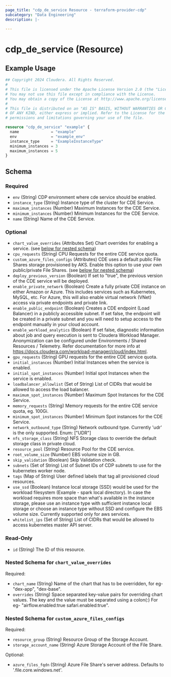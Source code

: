 ```yaml
---
page_title: "cdp_de_service Resource - terraform-provider-cdp"
subcategory: "Data Engineering"
description: |-
  
---
```


# cdp_de_service (Resource)



## Example Usage

```terraform
## Copyright 2024 Cloudera. All Rights Reserved.
#
# This file is licensed under the Apache License Version 2.0 (the "License").
# You may not use this file except in compliance with the License.
# You may obtain a copy of the License at http://www.apache.org/licenses/LICENSE-2.0.
#
# This file is distributed on an "AS IS" BASIS, WITHOUT WARRANTIES OR CONDITIONS
# OF ANY KIND, either express or implied. Refer to the License for the specific
# permissions and limitations governing your use of the file.

resource "cdp_de_service" "example" {
  name              = "example"
  env               = "example_env"
  instance_type     = "ExampleInstanceType"
  minimum_instances = 3
  maximum_instances = 5
}
```

<!-- schema generated by tfplugindocs -->
## Schema

### Required

- `env` (String) CDP environment where cde service should be enabled.
- `instance_type` (String) Instance type of the cluster for CDE Service.
- `maximum_instances` (Number) Maximum Instances for the CDE Service.
- `minimum_instances` (Number) Minimum Instances for the CDE Service.
- `name` (String) Name of the CDE Service.

### Optional

- `chart_value_overrides` (Attributes Set) Chart overrides for enabling a service. (see [below for nested schema](#nestedatt--chart_value_overrides))
- `cpu_requests` (String) CPU Requests for the entire CDE service quota.
- `custom_azure_files_configs` (Attributes) CDE uses a default public File Shares storage provisioned by AKS. Enable this option to use your own public/private File Shares. (see [below for nested schema](#nestedatt--custom_azure_files_configs))
- `deploy_previous_version` (Boolean) If set to "true", the previous version of the CDE service will be deployed.
- `enable_private_network` (Boolean) Create a fully private CDE instance on either Amazon or Azure. This includes services such as Kubernetes, MySQL, etc. For Azure, this will also enable virtual network (VNet) access via private endpoints and private link.
- `enable_public_endpoint` (Boolean) Creates a CDE endpoint (Load Balancer) in a publicly accessible subnet. If set false, the endpoint will be created in a private subnet and you will need to setup access to the endpoint manually in your cloud account.
- `enable_workload_analytics` (Boolean) If set false, diagnostic information about job and query execution is sent to Cloudera Workload Manager. Anonymization can be configured under Environments / Shared Resources / Telemetry. Refer documentation for more info at https://docs.cloudera.com/workload-manager/cloud/index.html.
- `gpu_requests` (String) GPU requests for the entire CDE service quota.
- `initial_instances` (Number) Initial Instances when the service is enabled.
- `initial_spot_instances` (Number) Initial spot Instances when the service is enabled.
- `loadbalancer_allowlist` (Set of String) List of CIDRs that would be allowed to access the load balancer.
- `maximum_spot_instances` (Number) Maximum Spot Instances for the CDE Service.
- `memory_requests` (String) Memory requests for the entire CDE service quota, eg. 100Gi.
- `minimum_spot_instances` (Number) Minimum Spot instances for the CDE Service.
- `network_outbound_type` (String) Network outbound type. Currently 'udr' is the only supported. Enum: ["UDR"]
- `nfs_storage_class` (String) NFS Storage class to override the default storage class in private cloud.
- `resource_pool` (String) Resource Pool for the CDE service.
- `root_volume_size` (Number) EBS volume size in GB.
- `skip_validation` (Boolean) Skip Validation check.
- `subnets` (Set of String) List of Subnet IDs of CDP subnets to use for the kubernetes worker node.
- `tags` (Map of String) User defined labels that tag all provisioned cloud resources.
- `use_ssd` (Boolean) Instance local storage (SSD) would be used for the workload filesystem (Example - spark local directory). In case the workload requires more space than what's available in the instance storage, please use an instance type with sufficient instance local storage or choose an instance type without SSD and configure the EBS volume size. Currently supported only for aws services.
- `whitelist_ips` (Set of String) List of CIDRs that would be allowed to access kubernetes master API server.

### Read-Only

- `id` (String) The ID of this resource.

<a id="nestedatt--chart_value_overrides"></a>
### Nested Schema for `chart_value_overrides`

Required:

- `chart_name` (String) Name of the chart that has to be overridden, for eg- "dex-app", "dex-base".
- `overrides` (String) Space separated key-value pairs for overriding chart values. The key and the value must be separated using a colon(:) For eg- "airflow.enabled:true safari.enabled:true".


<a id="nestedatt--custom_azure_files_configs"></a>
### Nested Schema for `custom_azure_files_configs`

Required:

- `resource_group` (String) Resource Group of the Storage Account.
- `storage_account_name` (String) Azure Storage Account of the File Share.

Optional:

- `azure_files_fqdn` (String) Azure File Share's server address. Defaults to '<storageaccount>.file.core.windows.net'.